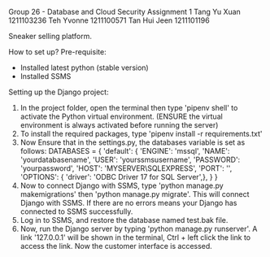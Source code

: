 Group 26 - Database and Cloud Security Assignment 1
Tang Yu Xuan 1211103236
Teh Yvonne 1211100571
Tan Hui Jeen 1211101196

Sneaker selling platform.

How to set up? 
Pre-requisite:
- Installed latest python (stable version)
- Installed SSMS

Setting up the Django project:
1. In the project folder, open the terminal then type 'pipenv shell' to activate the Python virtual environment. (ENSURE the virtual environment is always activated before running the server)
2. To install the required packages, type 'pipenv install -r requirements.txt'
3. Now Ensure that in the settings.py, the databases variable is set as follows:
   DATABASES = {
    'default': {
            'ENGINE': 'mssql',
            'NAME': 'yourdatabasename',
            'USER': 'yourssmsusername',
            'PASSWORD': 'yourpassword',
            'HOST': 'MYSERVER\SQLEXPRESS',
            'PORT': '',
            'OPTIONS': {
                'driver': 'ODBC Driver 17 for SQL Server',}, 
}
}
4. Now to connect Django with SSMS, type 'python manage.py makemigrations' then 'python manage.py migrate'. This will connect Django with SSMS. If there are no errors means your Django has connected to SSMS successfully.
5. Log in to SSMS, and restore the database named test.bak file.
6. Now, run the Django server by typing 'python manage.py runserver'. A link '127.0.0.1' will be shown in the terminal, Ctrl + left click the link to access the link. Now the customer interface is accessed.
